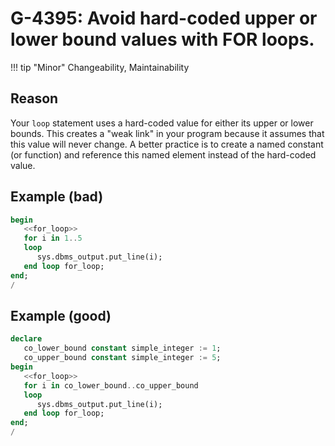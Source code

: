 # G-4395: Avoid hard-coded upper or lower bound values with FOR loops.

!!! tip "Minor"
    Changeability, Maintainability

## Reason

Your `loop` statement uses a hard-coded value for either its upper or lower bounds. This creates a "weak link" in your program because it assumes that this value will never change. A better practice is to create a named constant (or function) and reference this named element instead of the hard-coded value.

## Example (bad)

``` sql
begin
   <<for_loop>>
   for i in 1..5
   loop
      sys.dbms_output.put_line(i);
   end loop for_loop;
end;
/
```

## Example (good)

``` sql
declare
   co_lower_bound constant simple_integer := 1;
   co_upper_bound constant simple_integer := 5;
begin
   <<for_loop>>
   for i in co_lower_bound..co_upper_bound
   loop
      sys.dbms_output.put_line(i);
   end loop for_loop;
end;
/
```